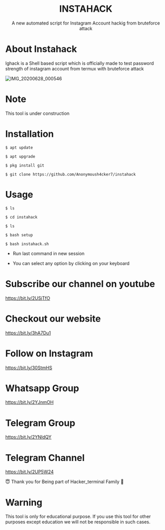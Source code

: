 <h1 align="center">INSTAHACK</h1>
<p align="center">
      A new automated script for Instagram Account hackig from bruteforce attack
</p>

# About Instahack

Ighack is a Shell based script which is officially made to test password strength of instagram account from termux with bruteforce attack



![IMG_20200628_000546](https://user-images.githubusercontent.com/65849213/86072852-341beb00-baa0-11ea-8f9a-cf2a391aadcc.jpg)

# Note
This tool is under construction

# Installation
```
$ apt update
```
```
$ apt upgrade
```
```
$ pkg install git
```
```
$ git clone https://github.com/Anonymoush4cker7/instahack
```


# Usage
```
$ ls
```
```
$ cd instahack
```
```
$ ls
```
```
$ bash setup
```
```
$ bash instahack.sh
```

* Run last command in new session

* You can select any option by clicking on your keyboard





# Subscribe our channel on youtube
https://bit.ly/2USjTfO

# Checkout our website
https://bit.ly/3hA7Du1

# Follow on Instagram
https://bit.ly/30StmHS

# Whatsapp Group
https://bit.ly/2YJnmOH

# Telegram Group
https://bit.ly/2YNIdQY

# Telegram Channel
https://bit.ly/2UP5W24

😇 Thank you for Being part of Hacker_terminal Family 🙏

# Warning

This tool is only for educational purpose. If you use this tool for other purposes except education we will not be responsible in such cases.
